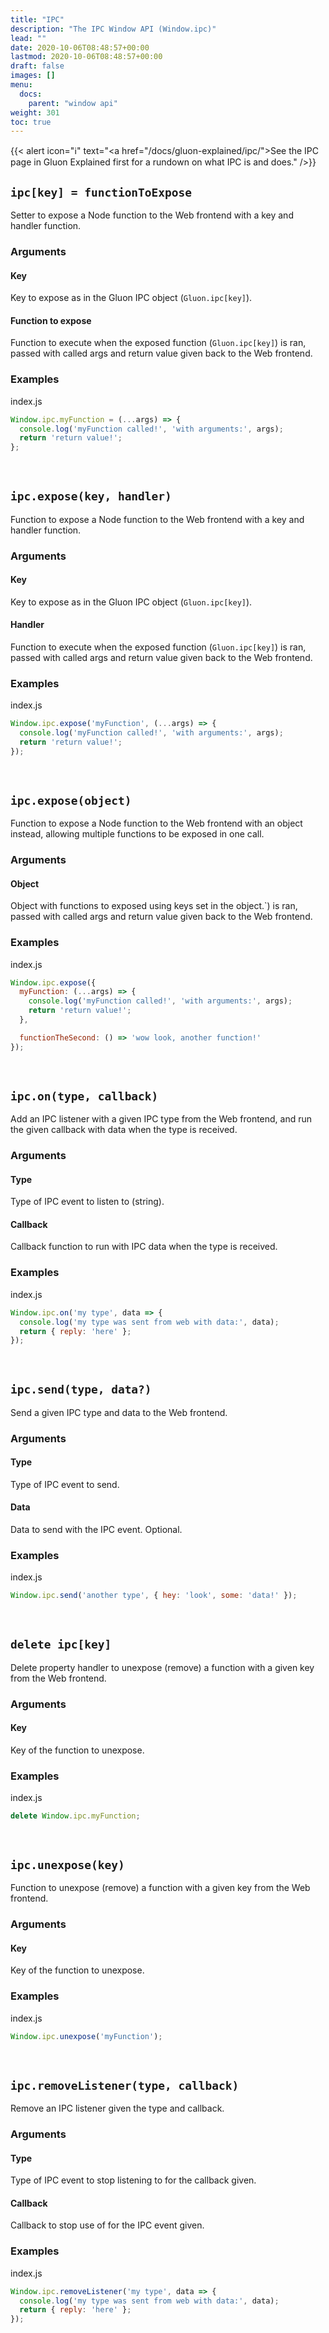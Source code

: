 ```yaml
---
title: "IPC"
description: "The IPC Window API (Window.ipc)"
lead: ""
date: 2020-10-06T08:48:57+00:00
lastmod: 2020-10-06T08:48:57+00:00
draft: false
images: []
menu:
  docs:
    parent: "window api"
weight: 301
toc: true
---
```


{{< alert icon="ℹ" text="<a href=\"/docs/gluon-explained/ipc/\">See the IPC page in Gluon Explained first for a rundown on what IPC is and does.</a>" />}}

## `ipc[key] = functionToExpose`
Setter to expose a Node function to the Web frontend with a key and handler function.

### Arguments

#### Key
Key to expose as in the Gluon IPC object (`Gluon.ipc[key]`).

#### Function to expose
Function to execute when the exposed function (`Gluon.ipc[key]`) is ran, passed with called args and return value given back to the Web frontend.

### Examples

<div class="glow" style="--glow-hue: 320">
<div class="filename node">index.js</div>

```js
Window.ipc.myFunction = (...args) => {
  console.log('myFunction called!', 'with arguments:', args);
  return 'return value!';
};
```

</div>
<div style="margin-bottom: 60px"></div>

## `ipc.expose(key, handler)`
Function to expose a Node function to the Web frontend with a key and handler function.

### Arguments

#### Key
Key to expose as in the Gluon IPC object (`Gluon.ipc[key]`).

#### Handler
Function to execute when the exposed function (`Gluon.ipc[key]`) is ran, passed with called args and return value given back to the Web frontend.

### Examples

<div class="glow" style="--glow-hue: 320">
<div class="filename node">index.js</div>

```js
Window.ipc.expose('myFunction', (...args) => {
  console.log('myFunction called!', 'with arguments:', args);
  return 'return value!';
});
```

</div>
<div style="margin-bottom: 60px"></div>

## `ipc.expose(object)`
Function to expose a Node function to the Web frontend with an object instead, allowing multiple functions to be exposed in one call.

### Arguments

#### Object
Object with functions to exposed using keys set in the object.`) is ran, passed with called args and return value given back to the Web frontend.

### Examples

<div class="glow" style="--glow-hue: 320">
<div class="filename node">index.js</div>

```js
Window.ipc.expose({
  myFunction: (...args) => {
    console.log('myFunction called!', 'with arguments:', args);
    return 'return value!';
  },

  functionTheSecond: () => 'wow look, another function!'
});
```

</div>
<div style="margin-bottom: 60px"></div>

## `ipc.on(type, callback)`
Add an IPC listener with a given IPC type from the Web frontend, and run the given callback with data when the type is received.

### Arguments

#### Type
Type of IPC event to listen to (string).

#### Callback
Callback function to run with IPC data when the type is received.

### Examples

<div class="glow" style="--glow-hue: 320">
<div class="filename node">index.js</div>

```js
Window.ipc.on('my type', data => {
  console.log('my type was sent from web with data:', data);
  return { reply: 'here' };
});
```

</div>
<div style="margin-bottom: 60px"></div>

## `ipc.send(type, data?)`
Send a given IPC type and data to the Web frontend.

### Arguments

#### Type
Type of IPC event to send.

#### Data
Data to send with the IPC event. Optional.

### Examples

<div class="glow" style="--glow-hue: 320">
<div class="filename node">index.js</div>

```js
Window.ipc.send('another type', { hey: 'look', some: 'data!' });
```

</div>
<div style="margin-bottom: 60px"></div>

## `delete ipc[key]`
Delete property handler to unexpose (remove) a function with a given key from the Web frontend.

### Arguments

#### Key
Key of the function to unexpose.

### Examples

<div class="glow" style="--glow-hue: 320">
<div class="filename node">index.js</div>

```js
delete Window.ipc.myFunction;
```

</div>
<div style="margin-bottom: 60px"></div>

## `ipc.unexpose(key)`
Function to unexpose (remove) a function with a given key from the Web frontend.

### Arguments

#### Key
Key of the function to unexpose.

### Examples

<div class="glow" style="--glow-hue: 320">
<div class="filename node">index.js</div>

```js
Window.ipc.unexpose('myFunction');
```

</div>
<div style="margin-bottom: 60px"></div>

## `ipc.removeListener(type, callback)`
Remove an IPC listener given the type and callback.

### Arguments

#### Type
Type of IPC event to stop listening to for the callback given.

#### Callback
Callback to stop use of for the IPC event given.

### Examples

<div class="glow" style="--glow-hue: 320">
<div class="filename node">index.js</div>

```js
Window.ipc.removeListener('my type', data => {
  console.log('my type was sent from web with data:', data);
  return { reply: 'here' };
});
```

</div>
<div style="margin-bottom: 60px"></div>

